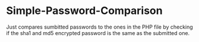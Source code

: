 Simple-Password-Comparison
==========================

Just compares sumbitted passwords to the ones in the PHP file by checking if the sha1 and md5 encrypted password is the same as the submitted one.
